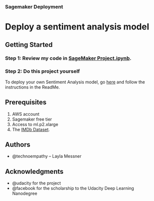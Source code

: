 ### Sagemaker Deployment
# Deploy a sentiment analysis model

## Getting Started
### Step 1: Review my code in [SageMaker Project.ipynb](https://github.com/technoempathy/sagemaker-deployment/blob/master/SageMaker%20Project.ipynb "Title").

### Step 2: Do this project yourself
To deploy your own Sentiment Analysis model, go [here](https://github.com/udacity/sagemaker-deployment "Title") and follow the instructions in the ReadMe. 

## Prerequisites
1. AWS account
2. Sagemaker free tier
3. Access to ml.p2.xlarge 
4. The [IMDb Dataset](http://ai.stanford.edu/~amaas/data/sentiment/). 

## Authors
- @technoempathy – Layla Messner 

## Acknowledgments
-	@udacity for the project
-	@facebook for the scholarship to the Udacity Deep Learning Nanodegree
